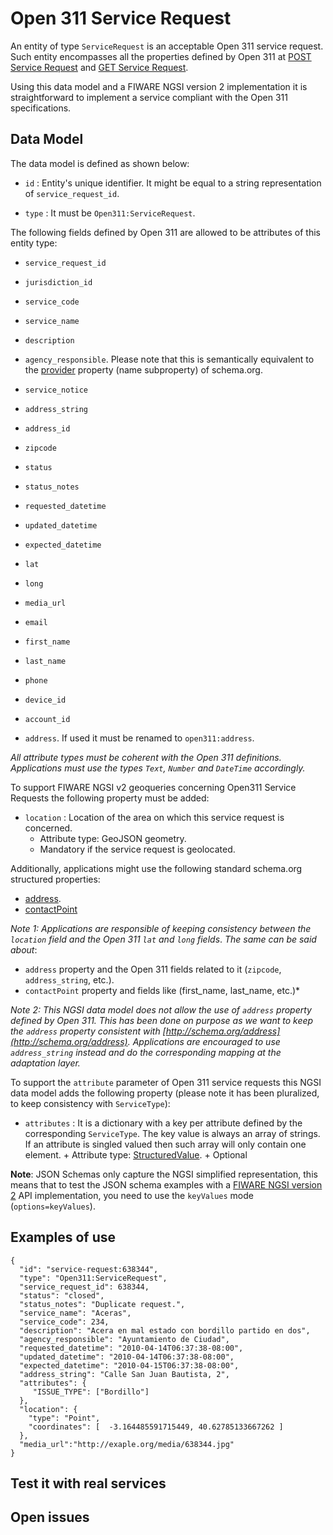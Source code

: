 # Open 311 Service Request

An entity of type `ServiceRequest` is an acceptable Open 311 service request.
Such entity encompasses all the properties defined by Open 311 at
[POST Service Request](http://wiki.open311.org/GeoReport_v2/#post-service-request)
and
[GET Service Request](http://wiki.open311.org/GeoReport_v2/#get-service-request).

Using this data model and a FIWARE NGSI version 2 implementation it is
straightforward to implement a service compliant with the Open 311
specifications.

## Data Model

The data model is defined as shown below:

-   `id` : Entity's unique identifier. It might be equal to a string
    representation of `service_request_id`.

-   `type` : It must be `Open311:ServiceRequest`.

The following fields defined by Open 311 are allowed to be attributes of this
entity type:

-   `service_request_id`

-   `jurisdiction_id`

-   `service_code`

-   `service_name`

-   `description`

-   `agency_responsible`. Please note that this is semantically equivalent to
    the [provider](http://schema.org/provider) property (name subproperty) of
    schema.org.

-   `service_notice`

-   `address_string`

-   `address_id`

-   `zipcode`

-   `status`

-   `status_notes`

-   `requested_datetime`

-   `updated_datetime`

-   `expected_datetime`

-   `lat`

-   `long`

-   `media_url`

-   `email`

-   `first_name`

-   `last_name`

-   `phone`

-   `device_id`

-   `account_id`

-   `address`. If used it must be renamed to `open311:address`.

_All attribute types must be coherent with the Open 311 definitions.
Applications must use the types `Text`, `Number` and `DateTime` accordingly._

To support FIWARE NGSI v2 geoqueries concerning Open311 Service Requests the
following property must be added:

-   `location` : Location of the area on which this service request is
    concerned.
    -   Attribute type: GeoJSON geometry.
    -   Mandatory if the service request is geolocated.

Additionally, applications might use the following standard schema.org
structured properties:

-   [address](http://schema.org/address).
-   [contactPoint](http://schema.org/contactPoint)

_Note 1: Applications are responsible of keeping consistency between the
`location` field and the Open 311 `lat` and `long` fields_. _The same can be
said about_:

-   `address` property and the Open 311 fields related to it (`zipcode`,
    `address_string`, etc.).
-   `contactPoint` property and fields like (first_name, last_name, etc.)\*

_Note 2: This NGSI data model does not allow the use of `address` property
defined by Open 311. This has been done on purpose as we want to keep the
`address` property consistent with
[http://schema.org/address](http://schema.org/address). Applications are
encouraged to use `address_string` instead and do the corresponding mapping at
the adaptation layer._

To support the `attribute` parameter of Open 311 service requests this NGSI data
model adds the following property (please note it has been pluralized, to keep
consistency with `ServiceType`):

-   `attributes` : It is a dictionary with a key per attribute defined by the
    corresponding `ServiceType`. The key value is always an array of strings. If
    an attribute is singled valued then such array will only contain one
    element. + Attribute type:
    [StructuredValue](https://schema.org/StructuredValue). + Optional

**Note**: JSON Schemas only capture the NGSI simplified representation, this
means that to test the JSON schema examples with a
[FIWARE NGSI version 2](http://fiware.github.io/specifications/ngsiv2/stable)
API implementation, you need to use the `keyValues` mode (`options=keyValues`).

## Examples of use

    {
      "id": "service-request:638344",
      "type": "Open311:ServiceRequest",
      "service_request_id": 638344,
      "status": "closed",
      "status_notes": "Duplicate request.",
      "service_name": "Aceras",
      "service_code": 234,
      "description": "Acera en mal estado con bordillo partido en dos",
      "agency_responsible": "Ayuntamiento de Ciudad",
      "requested_datetime": "2010-04-14T06:37:38-08:00",
      "updated_datetime": "2010-04-14T06:37:38-08:00",
      "expected_datetime": "2010-04-15T06:37:38-08:00",
      "address_string": "Calle San Juan Bautista, 2",
      "attributes": {
         "ISSUE_TYPE": ["Bordillo"]
      },
      "location": {
        "type": "Point",
        "coordinates": [  -3.164485591715449, 40.62785133667262 ]
      },
      "media_url":"http://exaple.org/media/638344.jpg"
    }

## Test it with real services

## Open issues
